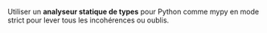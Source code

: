Utiliser un **analyseur statique de types** pour Python comme mypy en mode strict pour lever tous les incohérences ou oublis.



